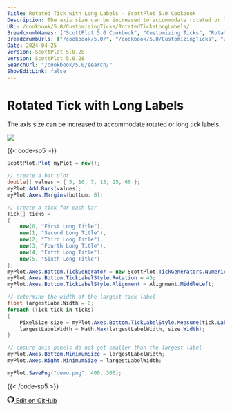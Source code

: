 ```yaml
---
Title: Rotated Tick with Long Labels - ScottPlot 5.0 Cookbook
Description: The axis size can be increased to accommodate rotated or long tick labels.
URL: /cookbook/5.0/CustomizingTicks/RotatedTicksLongLabels/
BreadcrumbNames: ["ScottPlot 5.0 Cookbook", "Customizing Ticks", "Rotated Tick with Long Labels"]
BreadcrumbUrls: ["/cookbook/5.0/", "/cookbook/5.0/CustomizingTicks", "/cookbook/5.0/CustomizingTicks/RotatedTicksLongLabels"]
Date: 2024-04-25
Version: ScottPlot 5.0.28
Version: ScottPlot 5.0.28
SearchUrl: "/cookbook/5.0/search/"
ShowEditLink: false
---
```


# Rotated Tick with Long Labels


The axis size can be increased to accommodate rotated or long tick labels.

[![](/cookbook/5.0/images/RotatedTicksLongLabels.png?240425082609)](/cookbook/5.0/images/RotatedTicksLongLabels.png?240425082609)

{{< code-sp5 >}}

```cs
ScottPlot.Plot myPlot = new();

// create a bar plot
double[] values = { 5, 10, 7, 13, 25, 60 };
myPlot.Add.Bars(values);
myPlot.Axes.Margins(bottom: 0);

// create a tick for each bar
Tick[] ticks =
{
    new(0, "First Long Title"),
    new(1, "Second Long Title"),
    new(2, "Third Long Title"),
    new(3, "Fourth Long Title"),
    new(4, "Fifth Long Title"),
    new(5, "Sixth Long Title")
};
myPlot.Axes.Bottom.TickGenerator = new ScottPlot.TickGenerators.NumericManual(ticks);
myPlot.Axes.Bottom.TickLabelStyle.Rotation = 45;
myPlot.Axes.Bottom.TickLabelStyle.Alignment = Alignment.MiddleLeft;

// determine the width of the largest tick label
float largestLabelWidth = 0;
foreach (Tick tick in ticks)
{
    PixelSize size = myPlot.Axes.Bottom.TickLabelStyle.Measure(tick.Label);
    largestLabelWidth = Math.Max(largestLabelWidth, size.Width);
}

// ensure axis panels do not get smaller than the largest label
myPlot.Axes.Bottom.MinimumSize = largestLabelWidth;
myPlot.Axes.Right.MinimumSize = largestLabelWidth;

myPlot.SavePng("demo.png", 400, 300);

```

{{< /code-sp5 >}}

<a href='https://github.com/ScottPlot/ScottPlot/blob/main/src/ScottPlot5/ScottPlot5%20Cookbook/Recipes/Axis/CustomizingTicks.cs'><svg xmlns="http://www.w3.org/2000/svg" width="16" height="16" fill="currentColor" class="mb-1 bi bi-github" viewBox="0 0 16 16">
  <path d="M8 0C3.58 0 0 3.58 0 8c0 3.54 2.29 6.53 5.47 7.59.4.07.55-.17.55-.38 0-.19-.01-.82-.01-1.49-2.01.37-2.53-.49-2.69-.94-.09-.23-.48-.94-.82-1.13-.28-.15-.68-.52-.01-.53.63-.01 1.08.58 1.23.82.72 1.21 1.87.87 2.33.66.07-.52.28-.87.51-1.07-1.78-.2-3.64-.89-3.64-3.95 0-.87.31-1.59.82-2.15-.08-.2-.36-1.02.08-2.12 0 0 .67-.21 2.2.82.64-.18 1.32-.27 2-.27s1.36.09 2 .27c1.53-1.04 2.2-.82 2.2-.82.44 1.1.16 1.92.08 2.12.51.56.82 1.27.82 2.15 0 3.07-1.87 3.75-3.65 3.95.29.25.54.73.54 1.48 0 1.07-.01 1.93-.01 2.2 0 .21.15.46.55.38A8.01 8.01 0 0 0 16 8c0-4.42-3.58-8-8-8"/>
</svg> Edit on GitHub</a>

